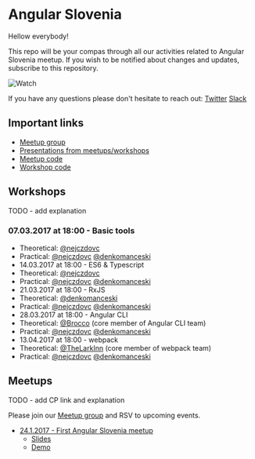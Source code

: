 # Angular Slovenia

Hellow everybody!

This repo will be your compas through all our activities related to Angular Slovenia meetup. If you wish to be notified about changes and updates, subscribe to this repository.

![Watch](https://cloud.githubusercontent.com/assets/9574457/22525827/2d0fc0d6-e8c9-11e6-92b4-572102e5a305.gif)


If you have any questions please don't hesitate to reach out:
[Twitter](https://twitter.com/nejczdovc)
[Slack](https://jsmeetlj.slack.com)

## Important links
* [Meetup group](https://www.meetup.com/ng-slo/)
* [Presentations from meetups/workshops](https://slides.com/ng-slo)
* [Meetup code](https://github.com/ng-slo/meetup)
* [Workshop code](https://github.com/ng-slo/workshop)

## Workshops

TODO - add explanation

### 07.03.2017 at 18:00 - Basic tools
* Theoretical: [@nejczdovc](https://github.com/NejcZdovc)
* Practical: [@nejczdovc](https://github.com/NejcZdovc) [@denkomanceski](https://github.com/denkomanceski)
* 14.03.2017 at 18:00 - ES6 & Typescript
 * Theoretical: [@nejczdovc](https://github.com/NejcZdovc)
 * Practical: [@nejczdovc](https://github.com/NejcZdovc) [@denkomanceski](https://github.com/denkomanceski)
* 21.03.2017 at 18:00 - RxJS
 * Theoretical:  [@denkomanceski](https://github.com/denkomanceski)
 * Practical: [@nejczdovc](https://github.com/NejcZdovc) [@denkomanceski](https://github.com/denkomanceski)
* 28.03.2017 at 18:00 - Angular CLI
 * Theoretical: [@Brocco](https://github.com/Brocco) (core member of Angular CLI team)
 * Practical: [@nejczdovc](https://github.com/NejcZdovc) [@denkomanceski](https://github.com/denkomanceski)
* 13.04.2017 at 18:00 - webpack
 * Theoretical: [@TheLarkInn](https://github.com/TheLarkInn) (core member of webpack team)
 * Practical: [@nejczdovc](https://github.com/NejcZdovc) [@denkomanceski](https://github.com/denkomanceski)

## Meetups

TODO - add CP link and explanation

Please join our [Meetup group](https://www.meetup.com/ng-slo/) and RSV to upcoming events.

* [24.1.2017 - First Angular Slovenia meetup](https://www.meetup.com/ng-slo/events/236843238/)
  * [Slides](http://slides.com/ng-slo/introduction#/)
  * [Demo](https://github.com/ng-slo/meetup-material/tree/master/24.01.2017)
